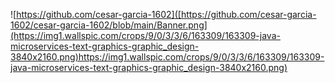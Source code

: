 ![https://github.com/cesar-garcia-1602]([https://github.com/cesar-garcia-1602/cesar-garcia-1602/blob/main/Banner.png](https://img1.wallspic.com/crops/9/0/3/3/6/163309/163309-java-microservices-text-graphics-graphic_design-3840x2160.png)https://img1.wallspic.com/crops/9/0/3/3/6/163309/163309-java-microservices-text-graphics-graphic_design-3840x2160.png)
